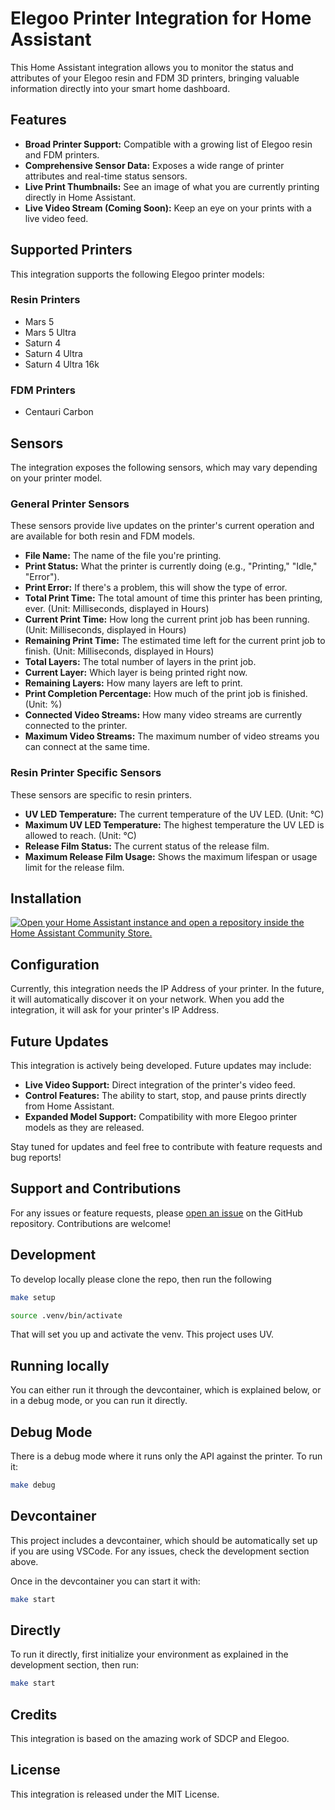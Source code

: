 # Elegoo Printer Integration for Home Assistant

This Home Assistant integration allows you to monitor the status and attributes of your Elegoo resin and FDM 3D printers, bringing valuable information directly into your smart home dashboard.

## Features

- **Broad Printer Support:** Compatible with a growing list of Elegoo resin and FDM printers.
- **Comprehensive Sensor Data:** Exposes a wide range of printer attributes and real-time status sensors.
- **Live Print Thumbnails:** See an image of what you are currently printing directly in Home Assistant.
- **Live Video Stream (Coming Soon):** Keep an eye on your prints with a live video feed.

## Supported Printers

This integration supports the following Elegoo printer models:

### Resin Printers
- Mars 5
- Mars 5 Ultra
- Saturn 4
- Saturn 4 Ultra
- Saturn 4 Ultra 16k

### FDM Printers
- Centauri Carbon

## Sensors

The integration exposes the following sensors, which may vary depending on your printer model.

### General Printer Sensors
These sensors provide live updates on the printer's current operation and are available for both resin and FDM models.

- **File Name:** The name of the file you're printing.
- **Print Status:** What the printer is currently doing (e.g., "Printing," "Idle," "Error").
- **Print Error:** If there's a problem, this will show the type of error.
- **Total Print Time:** The total amount of time this printer has been printing, ever. (Unit: Milliseconds, displayed in Hours)
- **Current Print Time:** How long the current print job has been running. (Unit: Milliseconds, displayed in Hours)
- **Remaining Print Time:** The estimated time left for the current print job to finish. (Unit: Milliseconds, displayed in Hours)
- **Total Layers:** The total number of layers in the print job.
- **Current Layer:** Which layer is being printed right now.
- **Remaining Layers:** How many layers are left to print.
- **Print Completion Percentage:** How much of the print job is finished. (Unit: %)
- **Connected Video Streams:** How many video streams are currently connected to the printer.
- **Maximum Video Streams:** The maximum number of video streams you can connect at the same time.

### Resin Printer Specific Sensors
These sensors are specific to resin printers.

- **UV LED Temperature:** The current temperature of the UV LED. (Unit: °C)
- **Maximum UV LED Temperature:** The highest temperature the UV LED is allowed to reach. (Unit: °C)
- **Release Film Status:** The current status of the release film.
- **Maximum Release Film Usage:** Shows the maximum lifespan or usage limit for the release film.

## Installation

[![Open your Home Assistant instance and open a repository inside the Home Assistant Community Store.](https://my.home-assistant.io/badges/hacs_repository.svg)](https://my.home-assistant.io/redirect/hacs_repository/?owner=danielcherubini&repository=elegoo-homeassistant&category=Integration)

## Configuration

Currently, this integration needs the IP Address of your printer. In the future, it will automatically discover it on your network. When you add the integration, it will ask for your printer's IP Address.

## Future Updates

This integration is actively being developed. Future updates may include:

- **Live Video Support:** Direct integration of the printer's video feed.
- **Control Features:** The ability to start, stop, and pause prints directly from Home Assistant.
- **Expanded Model Support:** Compatibility with more Elegoo printer models as they are released.

Stay tuned for updates and feel free to contribute with feature requests and bug reports!

## Support and Contributions

For any issues or feature requests, please [open an issue](https://github.com/danielcherubini/elegoo-homeassistant/issues) on the GitHub repository. Contributions are welcome!

## Development
To develop locally please clone the repo, then run the following

```bash
make setup
```
```bash
source .venv/bin/activate
```

That will set you up and activate the venv. This project uses UV.

## Running locally
You can either run it through the devcontainer, which is explained below, or in a debug mode, or you can run it directly.

## Debug Mode
There is a debug mode where it runs only the API against the printer. To run it:
```bash
make debug
```
## Devcontainer
This project includes a devcontainer, which should be automatically set up if you are using VSCode. For any issues, check the development section above.

Once in the devcontainer you can start it with:
```bash
make start
```
## Directly
To run it directly, first initialize your environment as explained in the development section, then run:
```bash
make start
```
## Credits
This integration is based on the amazing work of SDCP and Elegoo.

## License
This integration is released under the MIT License.
